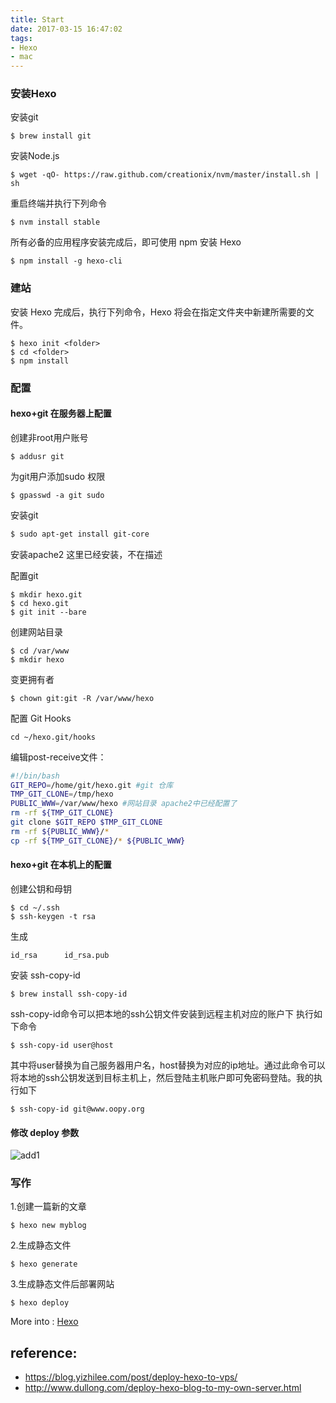 ```yaml
---
title: Start
date: 2017-03-15 16:47:02
tags:
- Hexo
- mac
---
```


### 安装Hexo
安装git

```
$ brew install git
```
安装Node.js
```
$ wget -qO- https://raw.github.com/creationix/nvm/master/install.sh | sh
```
<!-- more -->
重启终端并执行下列命令
```
$ nvm install stable
```
所有必备的应用程序安装完成后，即可使用 npm 安装 Hexo
```
$ npm install -g hexo-cli
```

### 建站
安装 Hexo 完成后，执行下列命令，Hexo 将会在指定文件夹中新建所需要的文件。
```
$ hexo init <folder>
$ cd <folder>
$ npm install
```
### 配置

#### **hexo+git** 在服务器上配置
创建非root用户账号
```
$ addusr git
```
为git用户添加sudo 权限
```
$ gpasswd -a git sudo
```
安装git
```bash
$ sudo apt-get install git-core
```
安装apache2
这里已经安装，不在描述

配置git
```
$ mkdir hexo.git
$ cd hexo.git
$ git init --bare
```
创建网站目录
```
$ cd /var/www
$ mkdir hexo
```

变更拥有者
```
$ chown git:git -R /var/www/hexo
```
配置 Git Hooks
```
cd ~/hexo.git/hooks
```
编辑post-receive文件：
```bash
#!/bin/bash
GIT_REPO=/home/git/hexo.git #git 仓库
TMP_GIT_CLONE=/tmp/hexo
PUBLIC_WWW=/var/www/hexo #网站目录 apache2中已经配置了
rm -rf ${TMP_GIT_CLONE}
git clone $GIT_REPO $TMP_GIT_CLONE
rm -rf ${PUBLIC_WWW}/*
cp -rf ${TMP_GIT_CLONE}/* ${PUBLIC_WWW}
```
#### **hexo+git** 在本机上的配置
创建公钥和母钥
```
$ cd ~/.ssh
$ ssh-keygen -t rsa
```
生成
```
id_rsa      id_rsa.pub
```
安装 ssh-copy-id
```
$ brew install ssh-copy-id
```
ssh-copy-id命令可以把本地的ssh公钥文件安装到远程主机对应的账户下
执行如下命令
```
$ ssh-copy-id user@host
```
其中将user替换为自己服务器用户名，host替换为对应的ip地址。通过此命令可以将本地的ssh公钥发送到目标主机上，然后登陆主机账户即可免密码登陆。我的执行如下
```
$ ssh-copy-id git@www.oopy.org
```
#### 修改 deploy 参数
![add1](/images/add1.png)

### 写作
1.创建一篇新的文章
```
$ hexo new myblog
```
2.生成静态文件
```
$ hexo generate
```
3.生成静态文件后部署网站
```
$ hexo deploy
```

More into : [Hexo](https://hexo.io/)

## reference:
- https://blog.yizhilee.com/post/deploy-hexo-to-vps/
- http://www.dullong.com/deploy-hexo-blog-to-my-own-server.html
